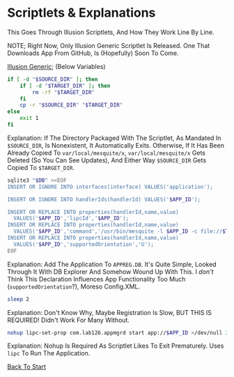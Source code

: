 # Scriptlets & Explanations

This Goes Through Illusion Scriptlets, And How They Work Line By Line.

NOTE; Right Now, Only Illusion Generic Scriptlet Is Released. One That Downloads App From GitHub, Is (Hopefully) Soon To Come.

[Illusion Generic](/Scripts/IllusionGeneric.sh); (Below Variables)

```sh
if [ -d "$SOURCE_DIR" ]; then
    if [ -d "$TARGET_DIR" ]; then
        rm -rf "$TARGET_DIR"
    fi
    cp -r "$SOURCE_DIR" "$TARGET_DIR"
else
    exit 1
fi
```

Explanation: If The Directory Packaged With The Scriptlet, As Mandated In `$SOURCE_DIR`, Is Nonexistent, It Automatically Exits. Otherwise, If It Has Been Already Copied To `var/local/mesquite/x`, `var/local/mesquite/x` Gets Deleted (So You Can See Updates), And Either Way `$SOURCE_DIR` Gets Copied To `$TARGET_DIR`. 

```sh
sqlite3 "$DB" <<EOF
INSERT OR IGNORE INTO interfaces(interface) VALUES('application');

INSERT OR IGNORE INTO handlerIds(handlerId) VALUES('$APP_ID');

INSERT OR REPLACE INTO properties(handlerId,name,value) 
  VALUES('$APP_ID','lipcId','$APP_ID');
INSERT OR REPLACE INTO properties(handlerId,name,value) 
  VALUES('$APP_ID','command','/usr/bin/mesquite -l $APP_ID -c file://$TARGET_DIR/');
INSERT OR REPLACE INTO properties(handlerId,name,value) 
  VALUES('$APP_ID','supportedOrientation','U');
EOF
```

Explanation: Add The Application To `APPREG.DB`. It's Quite Simple, Looked Through It With DB Explorer And Somehow Wound Up With This. I *don't* Think This Declaration Influences App Functionality Too Much (`supportedOrientation`?), Moreso Config.XML.

```sh
sleep 2
```

Explanation: Don't Know Why, Maybe Registration Is Slow, BUT THIS IS REQUIRED! Didn't Work For Many Without.

```sh
nohup lipc-set-prop com.lab126.appmgrd start app://$APP_ID >/dev/null 2>&1 &
```

Explanation: Nohup Is Required As Scriptlet Likes To Exit Prematurely. Uses `lipc` To Run The Application.

[Back To Start](/README.md)